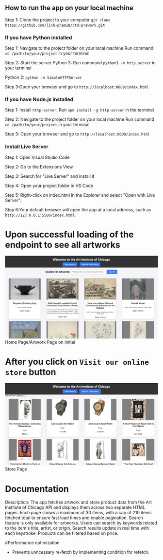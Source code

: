 ## How to run the app on your local machine
Step 1: Clone the project to your computer `git clone https://github.com/linh-pham19/ctd-prework.git` 

### If you have Python installed

Step 1: Navigate to the project folder on your local machine
Run command `cd /path/to/your/project` in your terminal

Step 2: Start the server
Python 3:
Run command `python3 -m http.server` in your terminal

Python 2:
`python -m SimpleHTTPServer`

Step 3:Open your browser and go to `http://localhost:8000/index.html`

### If you have Node.js installed
Step 1: Install `http-server`:
Run `npm install -g http-server` in the terminal

Step 2: Navigate to the project folder on your local machine
Run command `cd /path/to/your/project` in your terminal 

Step 3: Open your browser and go to `http://localhost:8000/index.html`

### Install Live Server

Step 1: Open Visual Studio Code

Step 2: Go to the Extensions View

Step 3: Search for "Live Server" and install it

Step 4: Open your project folder in VS Code

Step 5: Right-click on index.html in the Explorer and select "Open with Live Server".

Step 6:Your default browser will open the app at a local address, such as `http://127.0.0.1:5500/index.html`.

# Upon successful loading of the endpoint to see all artworks 
![Home/Artwork Page](./screenshots/ArtworkWPagination.png "Home/Artwork Page on Initial Load")
Home Page/Artwork Page on Initial

# After you click on `Visit our online store` button
![Store View](./screenshots/StoreWPagination.png "Store View")
Store Page 

# Documentation
Description: The app fetches artwork and store product data from the Art Institute of Chicago API and displays them across two separate HTML pages. Each page shows a maximum of 30 items, with a cap of 210 items fetched total to ensure fast load times and enable pagination. Search feature is only available for artworks. Users can search by keywords related to the item's title, artist, or origin. Search results update in real time with each keystroke. Products can be filtered based on price. 

#Performance optimization
- Prevents unncessary re-fetch by implementing condition for refetch. 


